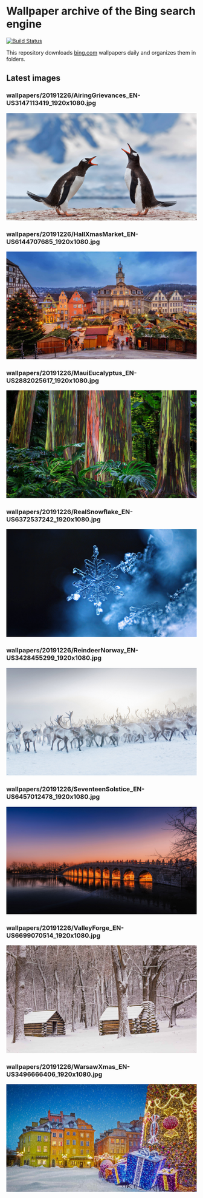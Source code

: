 # Wallpaper archive of the Bing search engine

[![Build Status](https://travis-ci.org/kijart/bing-daily-images-dl.svg?branch=wallpapers)](https://travis-ci.org/kijart/bing-daily-images-dl)

This repository downloads [bing.com](https://www.bing.com) wallpapers daily and organizes them in folders.

## Latest images

<!-- Wallpapers -->

### wallpapers/20191226/AiringGrievances_EN-US3147113419_1920x1080.jpg

![wallpapers/20191226/AiringGrievances_EN-US3147113419_1920x1080.jpg](wallpapers/20191226/AiringGrievances_EN-US3147113419_1920x1080.jpg)

### wallpapers/20191226/HallXmasMarket_EN-US6144707685_1920x1080.jpg

![wallpapers/20191226/HallXmasMarket_EN-US6144707685_1920x1080.jpg](wallpapers/20191226/HallXmasMarket_EN-US6144707685_1920x1080.jpg)

### wallpapers/20191226/MauiEucalyptus_EN-US2882025617_1920x1080.jpg

![wallpapers/20191226/MauiEucalyptus_EN-US2882025617_1920x1080.jpg](wallpapers/20191226/MauiEucalyptus_EN-US2882025617_1920x1080.jpg)

### wallpapers/20191226/RealSnowflake_EN-US6372537242_1920x1080.jpg

![wallpapers/20191226/RealSnowflake_EN-US6372537242_1920x1080.jpg](wallpapers/20191226/RealSnowflake_EN-US6372537242_1920x1080.jpg)

### wallpapers/20191226/ReindeerNorway_EN-US3428455299_1920x1080.jpg

![wallpapers/20191226/ReindeerNorway_EN-US3428455299_1920x1080.jpg](wallpapers/20191226/ReindeerNorway_EN-US3428455299_1920x1080.jpg)

### wallpapers/20191226/SeventeenSolstice_EN-US6457012478_1920x1080.jpg

![wallpapers/20191226/SeventeenSolstice_EN-US6457012478_1920x1080.jpg](wallpapers/20191226/SeventeenSolstice_EN-US6457012478_1920x1080.jpg)

### wallpapers/20191226/ValleyForge_EN-US6699070514_1920x1080.jpg

![wallpapers/20191226/ValleyForge_EN-US6699070514_1920x1080.jpg](wallpapers/20191226/ValleyForge_EN-US6699070514_1920x1080.jpg)

### wallpapers/20191226/WarsawXmas_EN-US3496666406_1920x1080.jpg

![wallpapers/20191226/WarsawXmas_EN-US3496666406_1920x1080.jpg](wallpapers/20191226/WarsawXmas_EN-US3496666406_1920x1080.jpg)

